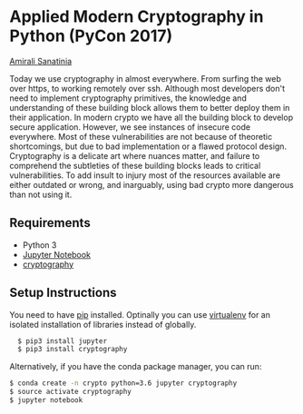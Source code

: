 # Applied Modern Cryptography in Python (PyCon 2017)

[Amirali Sanatinia](http://www.ccs.neu.edu/home/amirali)

Today we use cryptography in almost everywhere. From surfing the web over https, to working remotely over ssh. Although most developers don't need to implement cryptography primitives, the knowledge and understanding of these building block allows them to better deploy them in their application. In modern crypto we have all the building block to develop secure application. However, we see instances of insecure code everywhere. Most of these vulnerabilities are not because of theoretic shortcomings, but due to bad implementation or a flawed protocol design. Cryptography is a delicate art where nuances matter, and failure to comprehend the subtleties of these building blocks leads to critical vulnerabilities. To add insult to injury most of the resources available are either outdated or wrong, and inarguably, using bad crypto more dangerous than not using it.


## Requirements

 * Python 3
 * [Jupyter Notebook](http://jupyter.org/)
 * [cryptography](http://cryptography.io/)


## Setup Instructions
You need to have [pip](https://packaging.python.org/) installed. Optinally you can use [virtualenv](https://packaging.python.org/installing/#creating-virtual-environments) for an isolated installation of libraries instead of globally.

```bash
  $ pip3 install jupyter
  $ pip3 install cryptography
```

Alternatively, if you have the conda package manager, you can run:

```bash
$ conda create -n crypto python=3.6 jupyter cryptography
$ source activate cryptography
$ jupyter notebook  
```
